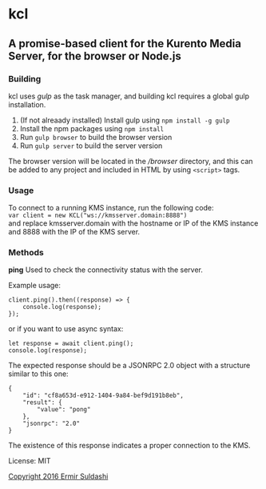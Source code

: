 # kcl

## A promise-based client for the Kurento Media Server, for the browser or Node.js

### Building

kcl uses _gulp_ as the task manager, and building kcl requires a global gulp installation.

1. (If not alreaady installed) Install gulp using `npm install -g gulp`
2. Install the npm packages using `npm install`
3. Run `gulp browser` to build the browser version
4. Run `gulp server` to build the server version

The browser version will be located in the _/browser_ directory, and this can be added to any project and included in HTML by using `<script>` tags.

### Usage

To connect to a running KMS instance, run the following code:  
`var client = new KCL("ws://kmsserver.domain:8888")`  
and replace kmsserver.domain with the hostname or IP of the KMS instance and 8888 with the IP of the KMS server.

### Methods

**ping** 
Used to check the connectivity status with the server.  

Example usage:  
```
client.ping().then((response) => {
	console.log(response);
});
```

or if you want to use async syntax:

```
let response = await client.ping();
console.log(response);
```

The expected response should be a JSONRPC 2.0 object with a structure similar to this one:
```
{
    "id": "cf8a653d-e912-1404-9a84-bef9d191b8eb",
    "result": {
        "value": "pong"
    },
    "jsonrpc": "2.0"
}
```

The existence of this response indicates a proper connection to the KMS.


License: MIT

[Copyright 2016 Ermir Suldashi](https://suldashi.com)